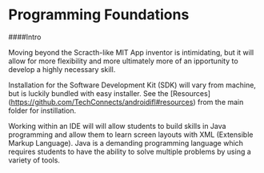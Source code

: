 Programming Foundations
===============

####Intro

Moving beyond the Scracth-like MIT App inventor is intimidating, but it will allow for more flexibility and more ultimately more of an ipportunity to develop a highly necessary skill. 

Installation for the Software Development Kit (SDK) will vary from machine, but is luckily bundled with easy installer.  See the [Resources] (https://github.com/TechConnects/androidifl#resources) from the main folder for instillation.  

Working within an IDE will will allow students to build skills in Java programming and allow them to learn screen layouts with XML (Extensible Markup Language).  Java is a demanding programming language which requires students to have the ability to solve multiple problems by using a variety of tools.  

